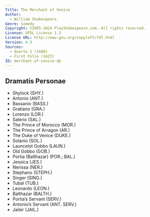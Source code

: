 ```yaml
---
Title: The Merchant of Venice
Author: 
  - William Shakespeare
Genre: Comedy
Copyright: ©2005-2024 PlayShakespeare.com. All rights reserved.
License: GFDL License 1.3
License URL: http://www.gnu.org/copyleft/fdl.html
Version: 4.3
Sources:
  - Quarto 1 (1600)
  - First Folio (1623)
ID: merchant-of-venice-dp
---
```


## Dramatis Personae


- Shylock (SHY.)
- Antonio (ANT.)
- Bassanio (BASS.)
- Gratiano (GRA.)
- Lorenzo (LOR.)
- Salerio (SAL.)
- The Prince of Morocco (MOR.)
- The Prince of Arragon (AR.)
- The Duke of Venice (DUKE.)
- Solanio (SOL.)
- Launcelot Gobbo (LAUN.)
- Old Gobbo (GOB.)
- Portia (Balthazar) (POR.; BAL.)
- Jessica (JES.)
- Nerissa (NER.)
- Stephano (STEPH.)
- Singer (SING.)
- Tubal (TUB.)
- Leonardo (LEON.)
- Balthazar (BALTH.)
- Portia’s Servant (SERV.)
- Antonio’s Servant (ANT. SERV.)
- Jailer (JAIL.)
